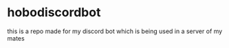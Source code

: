 # hobodiscordbot
this is a repo made for my discord bot which is being used in a server of my mates
